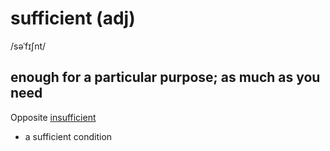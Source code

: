 # sufficient (adj)

/səˈfɪʃnt/

## enough for a particular purpose; as much as you need

Opposite [insufficient](insufficient-adj.md#not-large-strong-or-important-enough-for-a-particular-purpse)

- a sufficient condition
